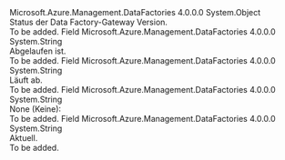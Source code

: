 <Type Name="GatewayVersionStatus" FullName="Microsoft.Azure.Management.DataFactories.Models.GatewayVersionStatus">
  <TypeSignature Language="C#" Value="public static class GatewayVersionStatus" />
  <TypeSignature Language="ILAsm" Value=".class public auto ansi abstract sealed beforefieldinit GatewayVersionStatus extends System.Object" />
  <TypeSignature Language="DocId" Value="T:Microsoft.Azure.Management.DataFactories.Models.GatewayVersionStatus" />
  <TypeSignature Language="VB.NET" Value="Public Class GatewayVersionStatus" />
  <TypeSignature Language="F#" Value="type GatewayVersionStatus = class" />
  <AssemblyInfo>
    <AssemblyName>Microsoft.Azure.Management.DataFactories</AssemblyName>
    <AssemblyVersion>4.0.0.0</AssemblyVersion>
  </AssemblyInfo>
  <Base>
    <BaseTypeName>System.Object</BaseTypeName>
  </Base>
  <Interfaces />
  <Docs>
    <summary>
            Status der Data Factory-Gateway Version.
            </summary>
    <remarks>To be added.</remarks>
  </Docs>
  <Members>
    <Member MemberName="Expired">
      <MemberSignature Language="C#" Value="public const string Expired;" />
      <MemberSignature Language="ILAsm" Value=".field public static literal string Expired" />
      <MemberSignature Language="DocId" Value="F:Microsoft.Azure.Management.DataFactories.Models.GatewayVersionStatus.Expired" />
      <MemberSignature Language="VB.NET" Value="Public Const Expired As String " />
      <MemberSignature Language="F#" Value="val mutable Expired : string" Usage="Microsoft.Azure.Management.DataFactories.Models.GatewayVersionStatus.Expired" />
      <MemberType>Field</MemberType>
      <AssemblyInfo>
        <AssemblyName>Microsoft.Azure.Management.DataFactories</AssemblyName>
        <AssemblyVersion>4.0.0.0</AssemblyVersion>
      </AssemblyInfo>
      <ReturnValue>
        <ReturnType>System.String</ReturnType>
      </ReturnValue>
      <Docs>
        <summary>
            Abgelaufen ist.
            </summary>
        <remarks>To be added.</remarks>
      </Docs>
    </Member>
    <Member MemberName="Expiring">
      <MemberSignature Language="C#" Value="public const string Expiring;" />
      <MemberSignature Language="ILAsm" Value=".field public static literal string Expiring" />
      <MemberSignature Language="DocId" Value="F:Microsoft.Azure.Management.DataFactories.Models.GatewayVersionStatus.Expiring" />
      <MemberSignature Language="VB.NET" Value="Public Const Expiring As String " />
      <MemberSignature Language="F#" Value="val mutable Expiring : string" Usage="Microsoft.Azure.Management.DataFactories.Models.GatewayVersionStatus.Expiring" />
      <MemberType>Field</MemberType>
      <AssemblyInfo>
        <AssemblyName>Microsoft.Azure.Management.DataFactories</AssemblyName>
        <AssemblyVersion>4.0.0.0</AssemblyVersion>
      </AssemblyInfo>
      <ReturnValue>
        <ReturnType>System.String</ReturnType>
      </ReturnValue>
      <Docs>
        <summary>
            Läuft ab.
            </summary>
        <remarks>To be added.</remarks>
      </Docs>
    </Member>
    <Member MemberName="None">
      <MemberSignature Language="C#" Value="public const string None;" />
      <MemberSignature Language="ILAsm" Value=".field public static literal string None" />
      <MemberSignature Language="DocId" Value="F:Microsoft.Azure.Management.DataFactories.Models.GatewayVersionStatus.None" />
      <MemberSignature Language="VB.NET" Value="Public Const None As String " />
      <MemberSignature Language="F#" Value="val mutable None : string" Usage="Microsoft.Azure.Management.DataFactories.Models.GatewayVersionStatus.None" />
      <MemberType>Field</MemberType>
      <AssemblyInfo>
        <AssemblyName>Microsoft.Azure.Management.DataFactories</AssemblyName>
        <AssemblyVersion>4.0.0.0</AssemblyVersion>
      </AssemblyInfo>
      <ReturnValue>
        <ReturnType>System.String</ReturnType>
      </ReturnValue>
      <Docs>
        <summary>
            None (Keine):
            </summary>
        <remarks>To be added.</remarks>
      </Docs>
    </Member>
    <Member MemberName="UpToDate">
      <MemberSignature Language="C#" Value="public const string UpToDate;" />
      <MemberSignature Language="ILAsm" Value=".field public static literal string UpToDate" />
      <MemberSignature Language="DocId" Value="F:Microsoft.Azure.Management.DataFactories.Models.GatewayVersionStatus.UpToDate" />
      <MemberSignature Language="VB.NET" Value="Public Const UpToDate As String " />
      <MemberSignature Language="F#" Value="val mutable UpToDate : string" Usage="Microsoft.Azure.Management.DataFactories.Models.GatewayVersionStatus.UpToDate" />
      <MemberType>Field</MemberType>
      <AssemblyInfo>
        <AssemblyName>Microsoft.Azure.Management.DataFactories</AssemblyName>
        <AssemblyVersion>4.0.0.0</AssemblyVersion>
      </AssemblyInfo>
      <ReturnValue>
        <ReturnType>System.String</ReturnType>
      </ReturnValue>
      <Docs>
        <summary>
            Aktuell.
            </summary>
        <remarks>To be added.</remarks>
      </Docs>
    </Member>
  </Members>
</Type>